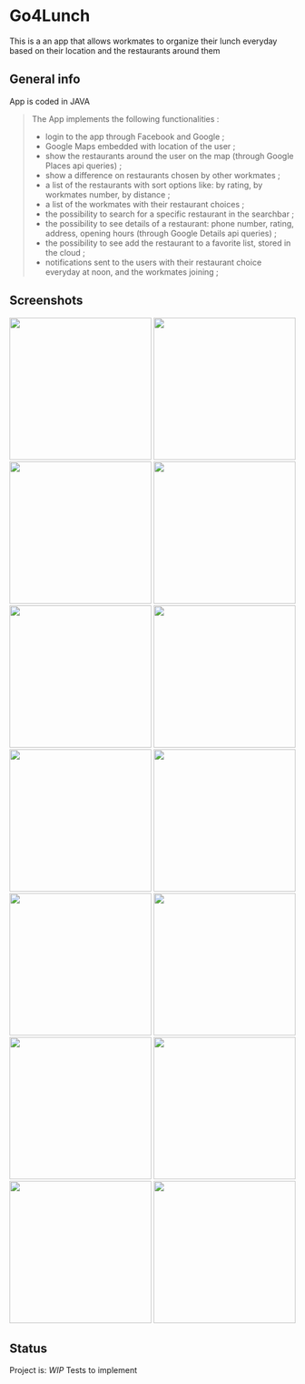 # Go4Lunch
This is a an app that allows workmates to organize their lunch everyday based on their location and the restaurants around them

## General info
App is coded in JAVA
>The App implements the following functionalities :
>* login to the app through Facebook and Google ;
>* Google Maps embedded with location of the user ;
>* show the restaurants around the user on the map (through Google Places api queries) ;
>* show a difference on restaurants chosen by other workmates ;
>* a list of the restaurants with sort options like: by rating, by workmates number, by distance ;
>* a list of the workmates with their restaurant choices ;
>* the possibility to search for a specific restaurant in the searchbar ;
>* the possibility to see details of a restaurant: phone number, rating, address, opening hours (through Google Details api queries) ;
>* the possibility to see add the restaurant to a favorite list, stored in the cloud ;
>* notifications sent to the users with their restaurant choice everyday at noon, and the workmates joining ;

## Screenshots
<img src="/screenshots/1signin.png" width="250"> <img src="/screenshots/2permissions_map.png" width="250"> <img src="/screenshots/3permissions_restaurants.png" width="250"> <img src="/screenshots/4map.png" width="250"> <img src="/screenshots/5restaurants.png" width="250"> <img src="/screenshots/6workmates.png" width="250"> <img src="/screenshots/7drawer.png" width="250"> <img src="/screenshots/8settings.png" width="250"> <img src="/screenshots/9map_increased_radius.png" width="250"> <img src="/screenshots/10details.png" width="250"> <img src="/screenshots/11language_restaurants_search.png" width="250"> <img src="/screenshots/12language_restaurants_sort.png" width="250"> <img src="/screenshots/13language_details.png" width="250"> <img src="/screenshots/14notification.png" width="250">



## Status
Project is:  _WIP_ Tests to implement




